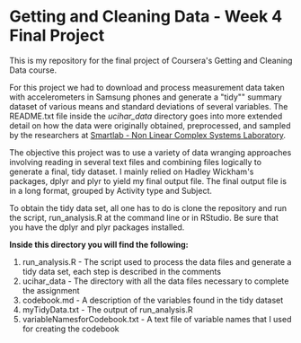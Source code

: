 # Getting and Cleaning Data - Week 4 Final Project

This is my repository for the final project of Coursera's Getting and Cleaning Data course.

For this project we had to download and process measurement data taken with accelerometers in Samsung phones
and generate a "tidy"" summary dataset of various means and standard deviations of several variables. The README.txt file inside the *ucihar_data* directory goes into more extended detail on how the data were originally obtained, preprocessed, and sampled by the researchers at [Smartlab - Non Linear Complex Systems Laboratory](www.smartlab.ws). 

The objective this project was to use a variety of data wranging approaches involving reading in several text files and combining files logically to generate a final, tidy dataset. I mainly relied on Hadley Wickham's packages, dplyr and plyr to yield my final output file. The final output file is in a long format, grouped by Activity type and Subject. 

To obtain the tidy data set, all one has to do is clone the repository and run the script, run_analysis.R at the command line or in RStudio. Be sure that you have the dplyr and plyr packages installed. 

__Inside this directory you will find the following:__

1. run_analysis.R - The script used to process the data files and generate a tidy data set, each step is described in the comments
2. ucihar_data - The directory with all the data files necessary to complete the assignment
3. codebook.md - A description of the variables found in the tidy dataset 
4. myTidyData.txt - The output of run_analysis.R 
5. variableNamesforCodebook.txt - A text file of variable names that I used for creating the codebook

